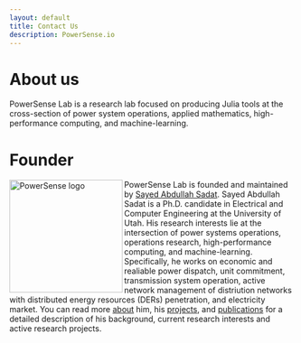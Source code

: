 ```yaml
---
layout: default
title: Contact Us
description: PowerSense.io
---
```

# About us

PowerSense Lab is a research lab focused on producing Julia tools at the cross-section of power system operations, applied mathematics, high-performance computing, and machine-learning.

# Founder

<img src="https://powersense.github.io//assets/headshot.png" align="left" width="200" alt="PowerSense logo">

PowerSense Lab is founded and maintained by [Sayed Abdullah Sadat](https://www.sayedsadat.com). Sayed Abdullah Sadat is a Ph.D. candidate in Electrical and Computer Engineering at the University of Utah. His research interests lie at the intersection of power systems operations, operations research, high-performance computing, and machine-learning. Specifically, he works on economic and realiable power dispatch, unit commitment, transmission system operation, active network management of distriution networks with distributed energy resources (DERs) penetration, and electricity market. You can read more [about](https://www.sayedsadat.com/about) him, his [projects](https://www.sayedsadat.com/projects), and [publications](https://www.sayedsadat.com/publications) for a detailed description of his background, current research interests and active research projects.
